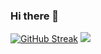 ### Hi there 👋

[![GitHub Streak](http://github-readme-streak-stats.herokuapp.com?user=szcf-weiya&date_format=M%20j%5B%2C%20Y%5D)](https://git.io/streak-stats)
![](https://github-readme-stats.vercel.app/api?username=szcf-weiya&show_icons=true&hide_title=true&hide_border=true&count_private=true)

<!--
**szcf-weiya/szcf-weiya** is a ✨ _special_ ✨ repository because its `README.md` (this file) appears on your GitHub profile.

Here are some ideas to get you started:

- 🔭 I’m currently working on ...
- 🌱 I’m currently learning ...
- 👯 I’m looking to collaborate on ...
- 🤔 I’m looking for help with ...
- 💬 Ask me about ...
- 📫 How to reach me: ...
- 😄 Pronouns: ...
- ⚡ Fun fact: ...
-->
